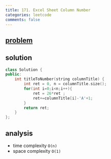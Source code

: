 ```yaml
---
title: 171. Excel Sheet Column Number
categories: leetcode
comments: false
---
```


## [problem](https://leetcode.com/problems/excel-sheet-column-number/)

## solution

```c++
class Solution {
public:
    int titleToNumber(string columnTitle) {
        int ret = 0, n = columnTitle.size();
        for(int i=0;i<n;i++){
            ret = 26*ret ;
            ret+=columnTitle[i]-'A'+1;
        }
        return ret;
    }
};
```
## analysis
- time complexity `O(n)`
- space complexity `O(1)`